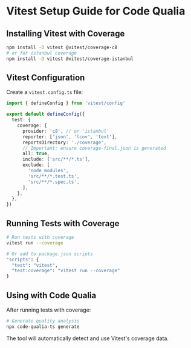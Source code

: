 # Vitest Setup Guide for Code Qualia

## Installing Vitest with Coverage

```bash
npm install -D vitest @vitest/coverage-c8
# or for istanbul coverage
npm install -D vitest @vitest/coverage-istanbul
```

## Vitest Configuration

Create a `vitest.config.ts` file:

```typescript
import { defineConfig } from 'vitest/config'

export default defineConfig({
  test: {
    coverage: {
      provider: 'c8', // or 'istanbul'
      reporter: ['json', 'lcov', 'text'],
      reportsDirectory: './coverage',
      // Important: ensure coverage-final.json is generated
      all: true,
      include: ['src/**/*.ts'],
      exclude: [
        'node_modules',
        'src/**/*.test.ts',
        'src/**/*.spec.ts',
      ],
    },
  },
})
```

## Running Tests with Coverage

```bash
# Run tests with coverage
vitest run --coverage

# Or add to package.json scripts
"scripts": {
  "test": "vitest",
  "test:coverage": "vitest run --coverage"
}
```

## Using with Code Qualia

After running tests with coverage:

```bash
# Generate quality analysis
npx code-qualia-ts generate
```

The tool will automatically detect and use Vitest's coverage data.